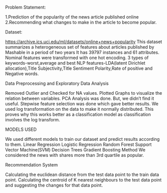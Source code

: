 Problem Statement:

1.Prediction of the popularity of the news article published online
2.Recommending what changes to make in the article to become popular.

Dataset:

https://archive.ics.uci.edu/ml/datasets/online+news+popularity
This dataset summarizes a heterogeneous set of features about articles published by Mashable in a period of two years
It has 39797 instances and 61 attributes.
Nominal features were transformed with one hot encoding.
3 types of keywords-worst,average and best
NLP features-LDA(latent Dirichlet allocation),Title Subjectivity,Title Sentiment Polarity,Rate of positive and Negative words.

Data Preprocessing and Exploratory Data Analysis

Removed Outlier and Checked for NA values.
Plotted Graphs to visualize the relation between variables.
PCA Analysis was done. But, we didn’t find it useful.
Stepwise feature selection was done which gave better results.
We used log transformation on the data to make it normally distributed.
This proves why this works better as a classification model as classification involves the log transform.

MODELS USED

We used different models to train our dataset and predict results according to them. 
Linear Regression
Logistic Regression
Random Forest
Support Vector Machine(SVM)
Decision Trees
Gradient Boosting Method
We considered the news with shares more than 3rd quartile as popular.


Recommendation System

Calculating the euclidean distance from the test data point to the train data point.
Calculating the centroid of K nearest neighbours to the test data point and suggesting the changes for that data point.






